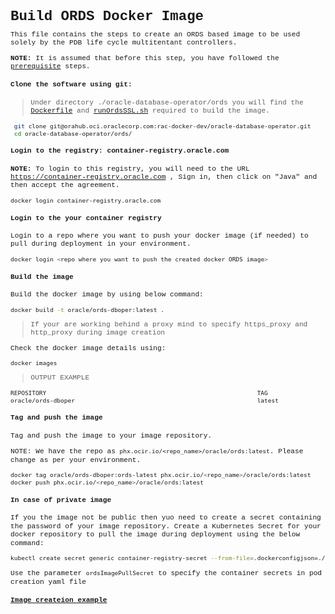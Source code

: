 <span style="font-family:Liberation mono; font-size:0.8em; line-height: 1.2em">

# Build ORDS Docker Image

This file contains the steps to create an ORDS based image to be used solely by the PDB life cycle multitentant controllers. 

**NOTE:** It is assumed that before this step, you have followed the [prerequisite](./../README.md#prerequsites-to-manage-pdb-life-cycle-using-oracle-db-operator-on-prem-database-controller) steps.

#### Clone the software using git:

> Under directory ./oracle-database-operator/ords you will find the [Dockerfile](../../../ords/Dockerfile) and [runOrdsSSL.sh](../../../ords/runOrdsSSL.sh) required to build the image.

```sh
 git clone git@orahub.oci.oraclecorp.com:rac-docker-dev/oracle-database-operator.git
 cd oracle-database-operator/ords/
```

#### Login to the registry: container-registry.oracle.com

**NOTE:** To login to this registry, you will need to the URL https://container-registry.oracle.com , Sign in, then click on "Java" and then accept the agreement.

```bash
docker login container-registry.oracle.com
```

#### Login to the your container registry

Login to a repo where you want to push your docker image (if needed) to pull during deployment in your environment.

```bash
docker login <repo where you want to push the created docker ORDS image>
```

#### Build the image

Build the docker image by using below command:

```bash
docker build -t oracle/ords-dboper:latest .
```
> If your are working behind a proxy mind to specify https_proxy and http_proxy during image creation  

Check the docker image details using:

```bash
docker images
```

> OUTPUT EXAMPLE
```bash
REPOSITORY                                                           TAG                 IMAGE ID            CREATED             SIZE
oracle/ords-dboper                                                   latest              fdb17aa242f8        4 hours ago         1.46GB

```

#### Tag and push the image 

Tag and push the image to your image repository.

NOTE: We have the repo as `phx.ocir.io/<repo_name>/oracle/ords:latest`. Please change as per your environment.

```bash
docker tag oracle/ords-dboper:ords-latest phx.ocir.io/<repo_name>/oracle/ords:latest
docker push phx.ocir.io/<repo_name>/oracle/ords:latest
```

#### In case of private image

If you the image not be public then yuo need to create a secret containing the password of your image repository.
Create a Kubernetes Secret for your docker repository to pull the image during deployment using the below command:

```bash
kubectl create secret generic container-registry-secret --from-file=.dockerconfigjson=./.docker/config.json --type=kubernetes.io/dockerconfigjson -n oracle-database-operator-system
```

Use the parameter `ordsImagePullSecret` to specify the container secrets in pod creation yaml file

#### [Image createion example](../usecase01/logfiles/BuildImage.log)


</span>
